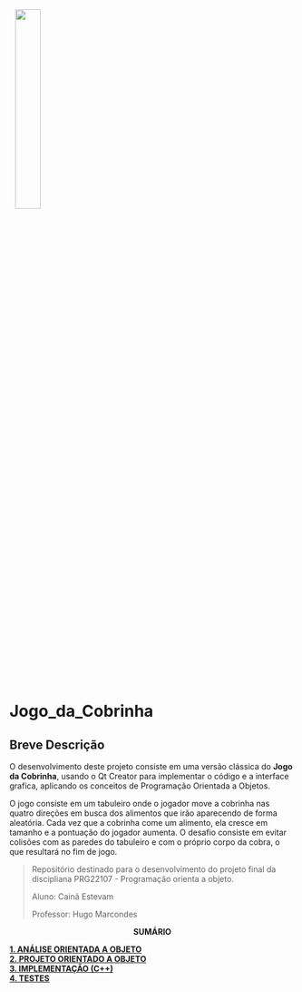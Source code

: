 <img src="imagem/ifsc-logo.png"
     width="30%"
     style="padding: 10px">

# Jogo_da_Cobrinha
## Breve Descrição 

O desenvolvimento deste projeto consiste em uma versão clássica do **Jogo da Cobrinha**, usando o Qt Creator para implementar o código e a interface grafica, aplicando os conceitos de Programação Orientada a Objetos.

O jogo consiste em um tabuleiro onde o jogador move a cobrinha nas quatro direções em busca dos alimentos que irão aparecendo de forma aleatória. Cada vez que a cobrinha come um alimento, ela cresce em tamanho e a pontuação do jogador aumenta. O desafio consiste em evitar colisões com as paredes do tabuleiro e com o próprio corpo da cobra, o que resultará no fim de jogo.

> Repositório destinado para o desenvolvimento do projeto final da discipliana PRG22107 - Programação orienta a objeto.
> 
> Aluno: Cainã Estevam
>
> Professor: Hugo Marcondes

<p align=center><strong>SUMÁRIO</strong></p>



[**1. ANÁLISE ORIENTADA A OBJETO**](./analise.md)<br>
[**2. PROJETO ORIENTADO A OBJETO**](./projeto.md)<br>
[**3. IMPLEMENTAÇÃO (C++)**](./implementacao.md)<br>
[**4. TESTES**](./testes.md)<br>
